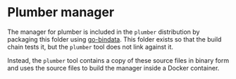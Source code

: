 # Plumber manager
The manager for plumber is included in the `plumber` distribution by packaging this folder using [go-bindata](https://github.com/jteeuwen/go-bindata). This folder exists so that the build chain tests it, but the `plumber` tool does not link against it.

Instead, the `plumber` tool contains a copy of these source files in binary form and uses the source files to build the manager inside a Docker container.
